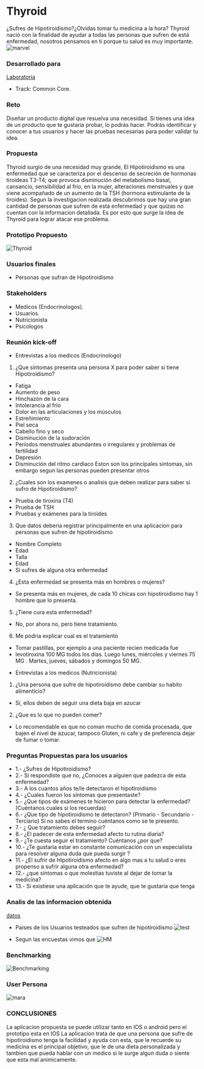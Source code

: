 # Thyroid
¿Sufres de Hipotiroidismo?¿Olvidas tomar tu medicina a la hora? Thyroid nació con la finalidad de ayudar a todas las personas que sufren de está enfermedad, nosotros pensamos en ti porque tu salud es muy importante.
![marvel](https://user-images.githubusercontent.com/32307145/38425321-3174b35a-3979-11e8-8758-367030ae283c.png)


### Desarrollado para
[Laboratoria](http://www.laboratoria.la/)

- Track: Common Core.

### Reto
Diseñar un producto digital que resuelva una necesidad. Si tienes una idea de un producto que te gustaría probar, lo podrás hacer. Podrás identificar y conocer a tus usuarios y hacer las pruebas necesarias para poder validar tu idea.

### Propuesta
Thyroid surgio de una necesidad muy grande, El Hipotiroidismo es una enfermedad que se caracteriza por el descenso de secreción de hormonas tiroideas T3-T4; que provoca disminución del metabolismo basal, cansancio, sensibilidad al frío, en la mujer, alteraciones menstruales y que viene acompañado de un aumento de la TSH (hormona estimulante de la tiroides).
Segun la investigacion realizada descubrimos que hay una gran cantidad de personas que sufren de está enfermedad y que quizas no cuentan con la informacion detallada. Es por esto que surge la idea de Thyroid para lograr atacar ese problema. 

### Prototipo Propuesto
![Thyroid](assets/marvel.png) 

### Usuarios finales
- Personas que sufran de Hipotiroidismo

### Stakeholders
- Medicos (Endocrinologos).
- Usuarios.
- Nutricionista
- Psicologos 

### Reunión kick-off
* Entrevistas a los medicos (Endocrinologo)
1. ¿Que sintomas presenta una persona X para poder saber si tiene Hipotiroidismo?
- Fatiga
- Aumento de peso
- Hinchazón de la cara
- Intolerancia al frío
- Dolor en las articulaciones y los músculos
- Estreñimiento
- Piel seca
- Cabello fino y seco
- Disminución de la sudoración
- Períodos menstruales abundantes o irregulares y problemas de fertilidad
- Depresión
- Disminución del ritmo cardiaco
Eston son los principales sintomas, sin embargo segun las personas pueden presentar otros
2. ¿Cuales son los examenes o analisis que deben realizar para saber si sufro de Hipotiroidismo?
- Prueba de tiroxina (T4) 
- Prueba de TSH  
- Pruebas y exámenes para la tiroides
3. Que datos deberia registrar principalmente en una aplicacion para personas que sufren de hipotiroidismo
- Nombre Completo
- Edad
- Talla
- Edad
- Si sufres de alguna otra enfermedad
4. ¿Esta enfermedad se presenta más en hombres o mujeres?
- Se presenta más en mujeres, de cada 10 chicas con hipotiroidismo hay 1 hombre que lo presenta.
5. ¿Tiene cura esta enfermedad?
- No, por ahora no, pero tiene tratamiento.
6. Me podria explicar cual es el tratamiento
- Tomar pastillas, por ejemplo a una paciente recien medicada fue
- levotiroxina 100 MG todos los días. Luego lunes, miércoles y viernes 75 MG . Martes, jueves, sábados y domingos 50 MG.
* Entrevistas a los medicos (Nutricionista)
1. ¿Una persona que sufre de hipotiroidismo debe cambiar su habito alimenticio?
- Si, ellos deben de seguir una dieta baja en azucar
2. ¿Que es lo que no pueden comer?
- Lo recomendable es que no coman mucho de comida procesada, que bajen el nivel de azucar, tampoco Gluten, ni cafe y de preferencia dejar de fumar o tomar.

### Preguntas Propuestas para los usuarios
- 1.- ¿Sufres de Hipotiroidismo?
- 2.- Si respondiste que no, ¿Conoces a alguien que padezca de esta enfermedad?
- 3.- A los cuantos años te/le detectaron el hipotiroidismo
- 4.- ¿Cuales fueron los síntomas que presentaste?
- 5.- ¿Que tipos de exámenes te hicieron para detectar la enfermedad? (Cuéntanos cuales si los recuerdas)
- 6.- ¿Que tipo de hipotiroidismo te detectaron? (Primario - Secundario - Terciario) Si no sabes el termino cuéntanos como se te presento. 
- 7.- ¿ Que tratamiento debes seguir?
- 8.- ¿El padecer de esta enfermedad afecto tu rutina diaria?
- 9.- ¿Te cuesta seguir el tratamiento? Cuéntanos ¿por que? 
- 10.- ¿Te gustaría estar en constante comunicación con un especialista para resolver alguna duda que pueda surgir ? 
- 11.- ¿El sufrir de Hipotiroidismo afecto en algo mas a tu salud o eres propenso a sufrir alguna otra enfermedad?
- 12.- ¿que síntomas o que molestias tuviste al dejar de tomar la medicina?
- 13.- Si existiese una aplicación que te ayude, que te gustaría que tenga

### Analis de las informacion obtenida
[datos](https://docs.google.com/spreadsheets/d/1rLEWvbLGZ01sTcJViUF8-cArZW_BIe8OVAE28qRkSjE/edit?usp=sharing)
* Paises de los Usuarios testeados que sufren de hipotiroidismo
![test](assets/pais.png)

* Segun las encuestas vimos que 
![HM](assets/hm.png)




### Benchmarking
![Benchmarking](assets/andts.png) 

### User Persona
![mara](assets/mara.png)

### CONCLUSIONES
La aplicacion propuesta se puede utilizar tanto en IOS o android pero el prototipo esta en IOS
La aplicacion trata de que una persona que sufre de hipotiroidismo tenga la facilidad y ayuda con esta, que le recuerde su medicina es el principal objetivo, que le de una dieta personalizada y tambien que pueda hablar con un medico si le surge algun duda o siente que esta mal animicamente.


